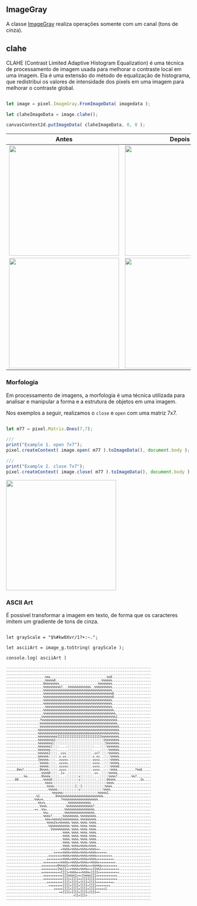 
## ImageGray

A classe [ImageGray](https://github.com/devConcordia/pixel/blob/main/ImageGray.mjs) realiza 
operações somente com um canal (tons de cinza).



## clahe

CLAHE (Contrast Limited Adaptive Histogram Equalization) é uma técnica de processamento de imagem usada para melhorar o contraste local em uma imagem.
Ela é uma extensão do método de equalização de histograma, que redistribui os valores de intensidade dos pixels em uma imagem para melhorar o contraste global. 

```javascript

let image = pixel.ImageGray.FromImageData( imagedata );

let claheImageData = image.clahe();

canvasContext2d.putImageData( claheImageData, 0, 0 );

```

| Antes  | Depois    |
|:-:|:-:|
| <img src="https://github.com/devConcordia/pixel/blob/main/docs/examples/src/x-ray.jpg" width="300" /> | <img src="https://github.com/devConcordia/pixel/blob/main/docs/images/gray-clahe.png" width="300" /> |
| <img src="https://github.com/devConcordia/pixel/blob/main/docs/images/gray-clahe-histogram-original.png" width="300" /> | <img src="https://github.com/devConcordia/pixel/blob/main/docs/images/gray-clahe-histogram-final.png" width="300" /> |



### Morfologia

Em processamento de imagens, a morfologia é uma técnica utilizada para analisar e manipular a forma e a estrutura de objetos em uma imagem.

Nos exemplos a seguir, realizamos o `close` e `open` com uma matriz 7x7.

```javascript

let m77 = pixel.Matrix.Ones(7,7);

///
print("Example 1. open 7x7");
pixel.createContext( image.open( m77 ).toImageData(), document.body );

///
print("Example 2. close 7x7");
pixel.createContext( image.close( m77 ).toImageData(), document.body );

```

<img src="https://github.com/devConcordia/pixel/blob/main/docs/examples/src/rock.jpg" width="300" />

### ASCII Art

É possivel transformar a imagem em texto, de forma que os caracteres imitem
um gradiente de tons de cinza.



```

let grayScale = "$%#kw0Xvr/1?+:~.";

let asciiArt = image_g.toString( grayScale );

console.log( asciiArt )

```

<pre style="font-size:8px">
..................................................................................
..................................................................................
..................................................................................
......................%%%................................%%0......................
......................%%%%%0..........................%%%%%%......................
.....................0%%%%%%%%......................%%%%%%%%......................
.....................%%%%%%%%%%?...%%%%%%%%%%%%%..%%%%%%%%%%......................
.....................%%%%%%%%%%%%%%%%%%%%%%%%%%%%%%%%%%%%%%%......................
.....................%%%%%%%%%%%%%%%%%%%%%%%%%%%%%%%%%%%%%%%0.....................
.....................%%%%%%%%%%%%%%%%%%%%%%%%%%%%%%%%%%%%%%%0.....................
.....................%%%%%%%%%%%%%%%%%%%%%%%%%%%%%%%%%%%%%%%......................
.....................%%%%%%%%%%%%%%%%%%%%%%%%%%%%%%%%%%%%%%%......................
......................%%%%%%%%%%%%%%%%%%%%%%%%%%%%%%%%%%%%%%......................
.....................%%%%%%%%%%%%%%%%%%%%%%%%%%%%%%%%%%%%%%%%.....................
.....................%%%%%%%%%%%%%%%%%%%%%%%%%%%%%%%%%%%%%%%%%....................
....................%%%%%%%%%%%%%%%%%%%%%%%%%%%%%%%%%%%%%%%%%%1...................
...................?%%%%%%%%%%%%%%%%%%%%%%%%%%%%%%%%%%%%%%%%%%%...................
...................%%%%%%%%%%%%%%%%%%%%%%%%%%%%%%%%%%%%%%%%%%%%...................
...................%%%%%%%%%%%%%%%%%%%%%%%%%%%%%%%%%%%%%%%%%%%%%..................
..................%%%%%%%%%%%%%%%%%%%%%%%%%%%%%%%%%%%%%%%%%%%%%%..................
..................%%%%%%%%%%%%%%%%%%%%%%%%%%%%%%%%%%%%%%%%%%%%%%..................
..................%%%%%%%%%%%1111111111111111111111111%%%%%%%%%%..................
..................%%%%%%%%%1:::::::::::::::::::::::::::1%%%%%%%%..................
..................%%%%%%%%1:::::::::::::::::::::::::::::1%%%%%%%..................
..................%%%%%%%1::::....::::::::::::::::...::::%%%%%%%..................
..................%%%%%%%::::......::::::::::::::.....::::%%%%%%..................
..................%%%%%%1::::..vvv.:::::::::::::..vv?.::::%%%%%%..................
..................%%%%%%:::::.v.vv.:::::::::::::.v.vv..::::%%%%%..................
..................1%%%%%::::..vvvvv.::::::::::::.vvvv..::::%%%%%..................
...................%%%%%::::..vvvvv.::::::::::::.vvvv..::::%%%%%..................
...................%%%%%:::::.vvvvv:::::::::::::.vvvv..::::%%%%0..................
......0%%?.........0%%%%:::::.vvvv.:::::::::::::.vvvv..::::%%%%..........?%%0.....
....................%%%%0::::..1v..:::::::::::::..vv..::::%%%%%...................
..........%%........0%%%%:::::....:::::::v:::::::....:::::%%%%?........%%?........
.....00..............%%%%0:::::::::::::::v:::::::::.:::::0%%%%..............1%....
......................%%%%:::::::::::::::::::::::::::::::%%%%.....................
.......................%%%%::::::::::::1::1:::::::::::::%%%%......................
........................%%%%%::::::::::::v:::::::::::::%%%%.......................
..........................%%%%%%::::::::::::::::::::%%%%%1........................
.................%1.........0%%%%%%%%%%%%%%%%%%%%%%%%%%...........................
................%%%+%..........?%%%%%%%%%%%%%%%%%%%%..............................
..................%%+%.............%%%%%%%%%%%%%..................................
...................%%%%...........%%%%%%%%%%%%%%%?................................
................++..%%+..........%%%%%%%%%%%%%%%%%................................
.....................%%+.........%%%%%%%%%%%%%%%%%................................
.....................%%%%?......%%%%%%%%%.%%%%%%%%%...............................
......................%%%+%%%%%1%%%%%%%%%.%%%%%%%%%...............................
.......................%%%%1%+%%%%%%.%%%%.%%%%.%%%%...............................
........................%%%%%%%%%%%%.%%%%.%%%%.%%%%...............................
.........................1%%%%%%%%%%.%%%%.%%%%.%%%%...............................
................................%%%%.%%%%.%%%%.%%%%...............................
................................%%%%.%%%%.%%%%.%%%%...............................
................................%%%%.%%%%.%%%%.%%%%...............................
................................%%%%.%%%%.%%%%.%%%%...............................
................................%%%%.%%%%+%%%%+%%%%...............................
...............................+%%%%+%%%%+%%%%+%%%%++.............................
...........................+++++%%%%+%%%%+%%%%+%%%%++++++.........................
........................++++++++%%%%+%%%%+%%%%+%%%%+++++++++......................
.......................+++++++++%%%%+%%%%+%%%%+%%%%++++++++++.....................
.....................++++++++++%%%%++%%%%+%%%%++%%%%++++++++++....................
....................+++++++++0%%%%1++%%%%+%%%%+++%%%%%+++++++++...................
....................+++++++++1%%11+++%%%%+%%%%+++11%%1++++++++++..................
....................+++++++++++1111+%%%%+++%%%%+1111++++++++++++..................
.....................+++++++++++111%%%%1+++1%%%%111++++++++++++...................
.....................+++++++++++1111+1111++11111111++++++++++++...................
.......................+++++++++1111+1111+1111+1111++++++++++.....................
........................++++++++1111+1111+1111+1111++++++++.......................
...........................+++++1111+1111+1111+1111+++++1.........................
..............................++1111+1111+1111+1111++.............................
......................................+11+111+....................................
..................................................................................
</pre>

